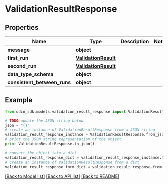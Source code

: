 # ValidationResultResponse


## Properties

Name | Type | Description | Notes
------------ | ------------- | ------------- | -------------
**message** | **object** |  | 
**first_run** | [**ValidationResult**](ValidationResult.md) |  | 
**second_run** | [**ValidationResult**](ValidationResult.md) |  | 
**data_type_schema** | **object** |  | 
**consistent_between_runs** | **object** |  | 

## Example

```python
from odin_sdk.models.validation_result_response import ValidationResultResponse

# TODO update the JSON string below
json = "{}"
# create an instance of ValidationResultResponse from a JSON string
validation_result_response_instance = ValidationResultResponse.from_json(json)
# print the JSON string representation of the object
print ValidationResultResponse.to_json()

# convert the object into a dict
validation_result_response_dict = validation_result_response_instance.to_dict()
# create an instance of ValidationResultResponse from a dict
validation_result_response_form_dict = validation_result_response.from_dict(validation_result_response_dict)
```
[[Back to Model list]](../README.md#documentation-for-models) [[Back to API list]](../README.md#documentation-for-api-endpoints) [[Back to README]](../README.md)


